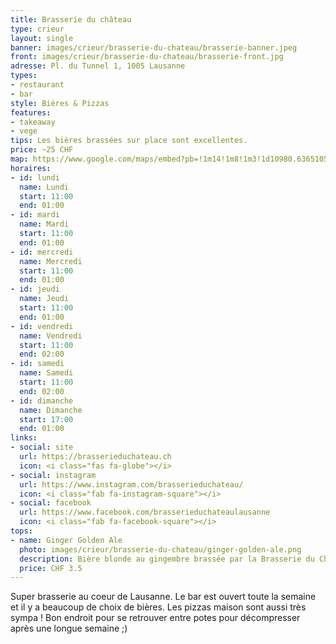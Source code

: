 ```yaml
---
title: Brasserie du château
type: crieur
layout: single
banner: images/crieur/brasserie-du-chateau/brasserie-banner.jpeg
front: images/crieur/brasserie-du-chateau/brasserie-front.jpg
adresse: Pl. du Tunnel 1, 1005 Lausanne
types:
- restaurant
- bar
style: Bières & Pizzas
features:
- takeaway
- vege
tips: Les bières brassées sur place sont excellentes.
price: ~25 CHF
map: https://www.google.com/maps/embed?pb=!1m14!1m8!1m3!1d10980.636510543509!2d6.6346036!3d46.5247529!3m2!1i1024!2i768!4f13.1!3m3!1m2!1s0x0%3A0x79332bfa4cd655cb!2sBrasserie%20du%20Ch%C3%A2teau!5e0!3m2!1sfr!2sch!4v1669225335208!5m2!1sfr!2sch
horaires:
- id: lundi
  name: Lundi
  start: 11:00
  end: 01:00
- id: mardi
  name: Mardi
  start: 11:00
  end: 01:00
- id: mercredi
  name: Mercredi
  start: 11:00
  end: 01:00
- id: jeudi
  name: Jeudi
  start: 11:00
  end: 01:00
- id: vendredi
  name: Vendredi
  start: 11:00
  end: 02:00
- id: samedi
  name: Samedi
  start: 11:00
  end: 02:00
- id: dimanche
  name: Dimanche
  start: 17:00
  end: 01:00
links:
- social: site
  url: https://brasserieduchateau.ch
  icon: <i class="fas fa-globe"></i>
- social: instagram
  url: https://www.instagram.com/brasserieduchateau/
  icon: <i class="fab fa-instagram-square"></i>
- social: facebook
  url: https://www.facebook.com/brasserieduchateaulausanne
  icon: <i class="fab fa-facebook-square"></i>
tops:
- name: Ginger Golden Ale
  photo: images/crieur/brasserie-du-chateau/ginger-golden-ale.png
  description: Bière blonde au gingembre brassée par la Brasserie du Château (33cl 4,5%)
  price: CHF 3.5
---
```


Super brasserie au coeur de Lausanne. Le bar est ouvert toute la semaine et il y a beaucoup de choix de bières. Les pizzas maison sont aussi très sympa ! Bon endroit pour se retrouver entre potes pour décompresser après une longue semaine ;)
